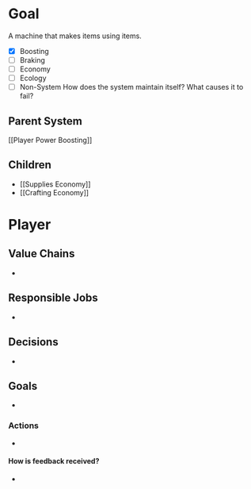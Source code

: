 # Goal
A machine that makes items using items.
- [x] Boosting
- [ ] Braking
- [ ] Economy
- [ ] Ecology
- [ ] Non-System
How does the system maintain itself? What causes it to fail?

## Parent System
[[Player Power Boosting]]
## Children
- [[Supplies Economy]]
- [[Crafting Economy]]
# Player
## Value Chains
- 
## Responsible Jobs
- 
## Decisions
- 
## Goals
- 
### Actions
- 
#### How is feedback received?
- 
